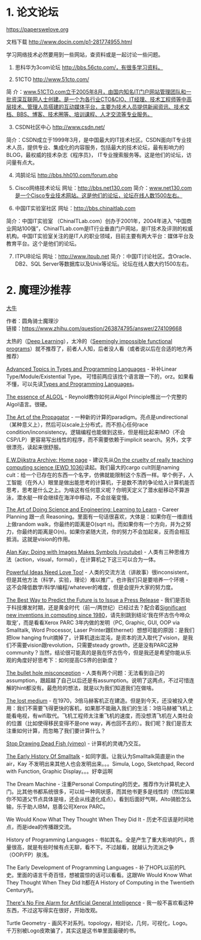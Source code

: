 # 1. 论文论坛



https://paperswelove.org


文档下载 http://www.docin.com/p1-281774955.html

 

学习网络技术必然要用到一些网站，查资料或是一起讨论一些问题。

1. 思科华为3com论坛  http://bbs.56cto.com/，有很多学习资料。

2. 51CTO   http://www.51cto.com/

简 介：www.51CTO.com立于2005年8月，由国内知名IT门户网站管理团队和一批资深互联网人士创建。是一个为各行业CTO&CIO、IT经理、技术工程师等中高层技术、管理人员搭建的互动媒体平台，主要为技术人员提供新闻资讯、技术文档、BBS、博客、技术圈等、培训课程、人才交流等专业服务。

3.  CSDN社区中心    http://www.csdn.net/

简介：CSDN成立于1999年3月，是中国最大的IT技术社区。CSDN面向IT专业技术人员，提供专业、集成化的内容服务，包括最大的技术论坛，最有影响力的BLOG，最权威的技术杂志《程序员》， IT专业搜索服务等。这是他们的论坛，访问量有点大。

4.   鸿鹄论坛  http://bbs.hh010.com/forum.php

5.   Cisco网络技术论坛
     网址：http://bbs.net130.com
简介：www.net130.com是一个Cisco专业技术网站。这是他们的论坛，论坛在线人数1500左右。

6.  中国IT实验室社区 网址：http://bbs.chinaitlab.com
    
   简介：中国IT实验室 （ChinaITLab.com）创办于2001年，2004年进入   “中国商业网站100强”，ChinaITLab.com是IT行业垂直门户网站，是IT技术及评测的权威机构。中国IT实验室关注的是IT人的职业领域，目前主要有两大平台：媒体平台及教育平台。这个是他们的论坛。

7.   ITPUB论坛 网址：http://www.itpub.net
简介：中国IT讨论社区。含Oracle、DB2、SQL Server等数据库以及Unix等论坛。论坛在线人数大约1500左右。







# 2. 魔理沙推荐


 [ 大牛](https://www.zhihu.com/question/19934502/answer/77902279)


作者：圆角骑士魔理沙  
链接：https://www.zhihu.com/question/263874795/answer/274109668  



太热的（[Deep Learning](https://link.zhihu.com/?target=http%3A//www.deeplearningbook.org/)），太冷的（[Seemingly impossible functional programs](https://link.zhihu.com/?target=http%3A//math.andrej.com/2007/09/28/seemingly-impossible-functional-programs/)）就不推荐了，前者人人知，后者没人看（或者说以后在合适的地方再推荐）

  

[Advanced Topics in Types and Programming Languages](https://link.zhihu.com/?target=https%3A//mitpress.mit.edu/books/advanced-topics-types-and-programming-languages) \- 补补Linear Type/Module/Existential Type。 可惜前两应该找个语言跟一下的，orz。如果看不懂，可以先读[Types and Programming Languages](https://link.zhihu.com/?target=https%3A//www.cis.upenn.edu/~bcpierce/tapl/)。

  

[The essence of ALGOL](https://link.zhihu.com/?target=https%3A//dl.acm.org/citation.cfm%3Fid%3D251168) \- Reynold教你如何从Algol Principle推出一个完整的Algol语言。很硬。

  

[The Art of the Propagator](https://link.zhihu.com/?target=http%3A//web.mit.edu/~axch/www/art.pdf) \- 一种新的计算的paradigm。亮点是undirectional（某种意义上），然后可以scale上分布式，而不担心任何race condition/inconsistency。逻辑编程也能做到这些，但是相比起来IMO（不会CSP/LP）更容易写出线性的程序，而不需要依赖于implicit search。另外，文字很漂亮，读起来很舒服。

  

[E.W.Dijkstra Archive: Home page](https://link.zhihu.com/?target=http%3A//www.cs.utexas.edu/users/EWD/) \- 建议先从[On the cruelty of really teaching computing science (EWD 1036)](https://link.zhihu.com/?target=https%3A//www.cs.utexas.edu/~EWD/transcriptions/EWD10xx/EWD1036.html)读起。我们最大的cargo cult则是naming cult：给一个已存在的东西一个名字，仿佛就能限制这个东西一样。举个例子，人工智能（在外人）眼里是做出能思考的计算机，于是数不清的争论给入计算机能否思考，思考是什么之上。为啥这有任何意义呢？你明天定义了潜水艇移动不算游泳，潜水艇一样会继续在海洋中移动，不会丝毫变慢。

  

[The Art of Doing Science and Engineering: Learning to Learn](https://link.zhihu.com/?target=http%3A//worrydream.com/refs/Hamming-TheArtOfDoingScienceAndEngineering.pdf) \- Career Planning 跟一点 Reasoning。里面有一句话很喜欢，大体是：如果你在一维直线上做random walk，你最终的距离是O(sqrt n)。而如果你有一个方向，并为之努力，你最终的距离是O(n)。如果你紧随大流，你的努力不会加起来，反而会相互抵消。这就是vision的作用。

  

[Alan Kay: Doing with Images Makes Symbols (youtube)](https://link.zhihu.com/?target=https%3A//www.youtube.com/watch%3Fv%3Dp2LZLYcu_JY) \- 人类有三种思维方法（action，visual，formal），在计算机之下这三可以合为一体。

  

[Powerful Ideas Need Love Too!](https://link.zhihu.com/?target=http%3A//worrydream.com/refs/Kay%2520-%2520Powerful%2520Ideas%2520Need%2520Love%2520Too.html) \- 人类的交流方法（讲故事）很inconsistent，但是其他方法（科学，实验，理论）难以推广。也许我们只是要培养一个环境 - 这不会降低数学/科学/编程/whatever的难度，但是会提升大家的努力度。

  

[The Best Way to Predict the Future is to Issue a Press Release](https://link.zhihu.com/?target=http%3A//hackeducation.com/2016/11/02/futures) \- 我们是否处于科技爆发时期，还是黄金时代（前一/两世纪）已经过去？配合着[Significant new inventions in computing since 1980](https://link.zhihu.com/?target=https%3A//stackoverflow.com/questions/432922/significant-new-inventions-in-computing-since-1980)，请先别跳到结论‘我在怀古伤今哗众取宠’，而是看看Xerox PARC 3年内做的发明（PC, Graphic, GUI, OOP via Smalltalk, Word Processor, Laser Printer跟Ethernet）想想可能的原因：是我们把low hanging fruit摘掉了，计算机退出混沌，是资本的流入取代了vision，是我们不需要vision跟revolution，只需要steady growth，还是没有PARC这种community？当然，结论很可能真的是我在怀古伤今，但是我还是希望你能从乐观的角度好好思考下：如何提高CS界的创新度？

  

[The bullet hole misconception](https://link.zhihu.com/?target=https%3A//www.dgsiegel.net/talks/the-bullet-hole-misconception) \- 人类有两个问题：无法看到自己的assumption，跟超越了自己以后还是有assumption。说明了这两点，不过可惜连解的hint都没有。最危险的想法，就是以为我们知道我们在做啥。

  

[The lost medium](https://link.zhihu.com/?target=https%3A//www.dgsiegel.net/talks/the-lost-medium) \- 在1970，3倍马赫客机正在建造。但是到今天，还没被投入使用：我们不需要飞得更快的客机，如果那不能融入我们的生活：3倍马赫被飞机上能看电视，有wifi取代。飞机工程师太注重飞机的速度，而没想清飞机在人类社会的位置（比如使得移民变得不是one way，再也回不去的）。我们呢？我们是否太注重如何计算，而忽略了我们要计算什么？

  

[Stop Drawing Dead Fish (vimeo)](https://link.zhihu.com/?target=https%3A//vimeo.com/64895205) \- 计算机的灵魂乃交互。

  

[The Early History Of Smalltalk](https://link.zhihu.com/?target=http%3A//worrydream.com/EarlyHistoryOfSmalltalk/) \- 如同字面。让我认为Smalltalk简直是in the air，Kay 不发明出来其他人也会发明出来。。。Simula, Logo, Sketchpad, Record with Function, Graphic Display。。。好幸运啊

  

The Dream Machine - 注重Personal Computing的历史。推荐作为计算机史入门。比其他书都系统很多，可以给一种网状感，而其他书更多是线性的（然后如果你不知道父节点具体是啥，还会从线退化成点）。看到后面好气啊，Alto骑脸怎么输，乐于助人IBM，慈善公司Xerox PARC。

  

We Would Know What They Thought When They Did It - 历史不应该是时间地点，而是idea的传播跟交流。

  

History of Programming Languages - 书如其名。全是产生了重大影响的PL，质量很高，就是有些时候有点无聊，看不下。不过越看，就越认为流派之争（OOP/FP）肤浅。

  

The Early Development of Programming Languages - 补了HOPL以前的PL史。里面的语言千奇百怪，想被震惊的话可以看看。这跟We Would Know What They Thought When They Did It都在A History of Computing in the Twentieth Century内。

  

[There's No Fire Alarm for Artificial General Intelligence](https://link.zhihu.com/?target=https%3A//intelligence.org/2017/10/13/fire-alarm/) \- 我一般不喜欢看这种东西，不过这写得实在很好，开始改观。

  

Turtle Geometry - 画风不对系列。topology，相对论，几何，可视化，Logo。千万别被Logo皮欺骗了，其实这是这书单里面最硬的书。







